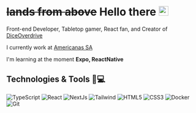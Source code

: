 <h1> <s>lands from above</s> Hello there <img src="https://media.giphy.com/media/hvRJCLFzcasrR4ia7z/giphy.gif" width="25px"></h1>

Front-end Developer, Tabletop gamer, React fan, and Creator of [DiceOverdrive](https://diceoverdrive.com/) 

I currently work at [Americanas SA](https://www.linkedin.com/company/americanas-sa/mycompany/verification/)

I'm learning at the moment **Expo, ReactNative**

## Technologies & Tools 🚀💻

![TypeScript](https://img.shields.io/badge/-TypeScript-007ACC?style=flat-square&logo=typescript)
![React](https://img.shields.io/badge/-React-black?style=flat-square&logo=react)
![NextJs](https://img.shields.io/badge/-NextJs-black?style=flat-square&logo=vercel)
![Tailwind](https://img.shields.io/badge/-Tailwincss-black?style=flat-square&logo=tailwindcss)
![HTML5](https://img.shields.io/badge/-HTML5-E34F26?style=flat-square&logo=html5&logoColor=white)
![CSS3](https://img.shields.io/badge/-CSS3-1572B6?style=flat-square&logo=css3)
![Docker](https://img.shields.io/badge/-Docker-black?style=flat-square&logo=docker)
![Git](https://img.shields.io/badge/-Git-black?style=flat-square&logo=git)
